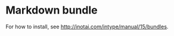 Markdown bundle
=======================

For how to install, see http://inotai.com/intype/manual/15/bundles.